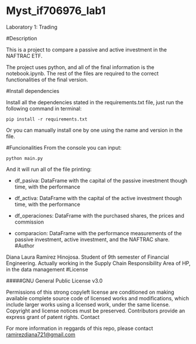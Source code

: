 # Myst_if706976_lab1
Laboratory 1: Trading

#Description

This is a project to compare a passive and active investment in the NAFTRAC ETF.

The project uses python, and all of the final information is the notebook.ipynb. The rest of the files are required to the correct functionalities of the final version.

#Install dependencies

Install all the dependencies stated in the requirements.txt file, just run the following command in terminal:

    pip install -r requirements.txt

Or you can manually install one by one using the name and version in the file.

#Funcionalities
From the console you can input:

    python main.py

And it will run all of the file printing:

- df_pasiva: DataFrame with the capital of the passive investment though time, with the performance

- df_activa: DataFrame with the capital of the active investment though time, with the performance

- df_operaciones: DataFrame with the purchased shares, the prices and commission

- comparacion: DataFrame with the performance measurements of the passive investment, active investment, and the NAFTRAC share.
#Author

Diana Laura Ramírez Hinojosa. Student of 9th semester of Financial Engineering. Actually working in the Supply Chain Responsibility Area of HP, in the data management
#License

#####GNU General Public License v3.0

Permissions of this strong copyleft license are conditioned on making available complete source code of licensed works and modifications, which include larger works using a licensed work, under the same license. Copyright and license notices must be preserved. Contributors provide an express grant of patent rights.
Contact

For more information in reggards of this repo, please contact ramirezdiana721@gmail.com
